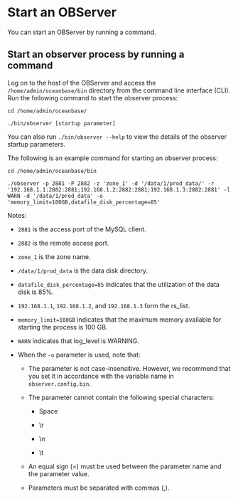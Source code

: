 Start an OBServer 
======================================

You can start an OBServer by running a command. 

Start an observer process by running a command 
-------------------------------------------------------------------

Log on to the host of the OBServer and access the `/home/admin/oceanbase/bin` directory from the command line interface (CLI). Run the following command to start the observer process: 

```shell
cd /home/admin/oceanbase/

./bin/observer [startup parameter]
```



You can also run `./bin/observer --help` to view the details of the observer startup parameters. 

The following is an example command for starting an observer process:

```shell
cd /home/admin/oceanbase/bin 

./observer -p 2881 -P 2882 -z 'zone_1' -d '/data/1/prod_data/' -r '192.168.1.1:2882:2881;192.168.1.2:2882:2881;192.168.1.3:2882:2881' -l WARN -d '/data/1/prod_data' -o 'memory_limit=100GB,datafile_disk_percentage=85'
```



Notes:

* `2881` is the access port of the MySQL client.

  

* `2882` is the remote access port.

  

* `zone_1` is the zone name.

  

* `/data/1/prod_data` is the data disk directory.

  

* `datafile_disk_percentage=85` indicates that the utilization of the data disk is 85%.

  

* `192.168.1.1`, `192.168.1.2`, and `192.168.1.3` form the rs_list.

  

* `memory_limit=100GB` indicates that the maximum memory available for starting the process is 100 GB.

  

* `WARN` indicates that log_level is WARNING.

  

* When the `-o` parameter is used, note that:

  * The parameter is not case-insensitive. However, we recommend that you set it in accordance with the variable name in `observer.config.bin`.

    
  
  * The parameter cannot contain the following special characters:

    * Space

      
    
    * \\r

      
    
    * \\n

      
    
    * \\t

      
    

    
  
  * An equal sign (=) must be used between the parameter name and the parameter value.

    
  
  * Parameters must be separated with commas (,).

    
  

  

